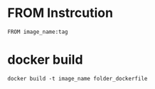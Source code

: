 # FROM Instrcution

`FROM image_name:tag`

# docker build
`docker build -t image_name folder_dockerfile`